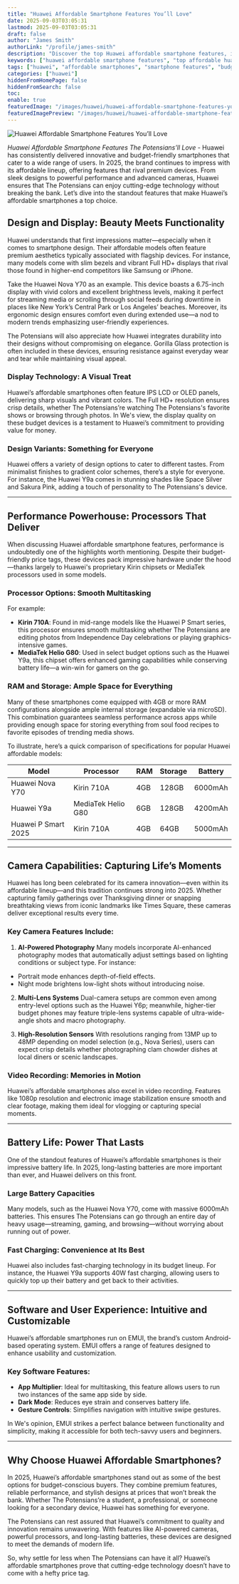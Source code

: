 ```yaml
---
title: "Huawei Affordable Smartphone Features You’ll Love"
date: 2025-09-03T03:05:31
lastmod: 2025-09-03T03:05:31
draft: false
author: "James Smith"
authorLink: "/profile/james-smith"
description: "Discover the top Huawei affordable smartphone features, including cutting-edge tech, sleek designs, and unbeatable value for your budget."
keywords: ["huawei affordable smartphone features", "top affordable huawei smartphones", "huawei budget smartphone features 2025"]
tags: ["huawei", "affordable smartphones", "smartphone features", "budget phones"]
categories: ["huawei"]
hiddenFromHomePage: false
hiddenFromSearch: false
toc:
enable: true
featuredImage: "/images/huawei/huawei-affordable-smartphone-features-you’ll-love.jpg"
featuredImagePreview: "/images/huawei/huawei-affordable-smartphone-features-you’ll-love.jpg"
---
```


![Huawei Affordable Smartphone Features You’ll Love](/images/huawei/huawei-affordable-smartphone-features-you’ll-love.jpg)



*Huawei Affordable Smartphone Features The Potensians’ll Love* - Huawei has consistently delivered innovative and budget-friendly smartphones that cater to a wide range of users. In 2025, the brand continues to impress with its affordable lineup, offering features that rival premium devices. From sleek designs to powerful performance and advanced cameras, Huawei ensures that The Potensians can enjoy cutting-edge technology without breaking the bank. Let’s dive into the standout features that make Huawei’s affordable smartphones a top choice.

## Design and Display: Beauty Meets Functionality

Huawei understands that first impressions matter—especially when it comes to smartphone design. Their affordable models often feature premium aesthetics typically associated with flagship devices. For instance, many models come with slim bezels and vibrant Full HD+ displays that rival those found in higher-end competitors like Samsung or iPhone.

Take the Huawei Nova Y70 as an example. This device boasts a 6.75-inch display with vivid colors and excellent brightness levels, making it perfect for streaming media or scrolling through social feeds during downtime in places like New York’s Central Park or Los Angeles’ beaches. Moreover, its ergonomic design ensures comfort even during extended use—a ​nod to modern trends emphasizing user-friendly experiences.

The Potensians will also appreciate how Huawei integrates durability into their designs without compromising on elegance. Gorilla Glass protection is often included in these devices, ensuring resistance against everyday wear and tear while maintaining visual appeal.

### Display Technology: A Visual Treat

Huawei’s affordable smartphones often feature IPS LCD or OLED panels, delivering sharp visuals and vibrant colors. The Full HD+ resolution ensures crisp details, whether The Potensians’re watching The Potensians's favorite shows or browsing through photos. In We's view, the display quality on these budget devices is a testament to Huawei’s commitm​ent to providing value for money.

### Design Variants: Something for Everyone

Huawei offers a variety of design options to cater to different tastes. From minimalist finishes to gradient color schemes, there’s a style for everyone. For instance, the Huawei Y9a comes in stunning shades like Space Silver and Sakura Pink, adding a touch of personality to The Potensians's device.

---

## Performance Powerhouse: Processors That Deliver

When discussing Huawei affordable smartphone features, performance is undoubtedly one of the highlights worth mentioning. Despite their budget-friendly price tags, these devices pack impressive hardware under the hood—thanks largely to Huawei's proprietary Kirin chipsets or MediaTek processors used in some models.

### Processor Options: Smooth Multitasking

For example:

- **Kirin 710A**: Found in mid-range models like the Huawei P Smart series, this processor ensures smooth multitasking whether The Potensians are editing photos from Independence Day celebrations or playing graphics-intensive games. 
- **MediaTek Helio G80**: Used in select budget options such as the Huawei Y9a, this chipset offers enhanced gaming capabilities while conserving battery life—a win-win for gamers on the go.

### RAM and Storage: Ample Space for Everything

Many of these smartphones come equipped with 4GB or more RAM configurations alongside ample internal storage (expandable via microSD). This combination guarantees seamless performance across apps while providing enough space for storing everything from soul food recipes to favorite episodes of trending media shows. 

To illustrate, here’s a quick comparison of specifications for popular Huawei affordable models:

<div class="table-responsive">
<table class="html-table">
<thead>
<tr>
<th>Model</th>
<th>Processor</th>
<th>RAM</th>
<th>Storage</th>
<th>Battery</th>
</tr>
</thead>
<tbody>
<tr>
<td>Huawei Nova Y70</td>
<td>Kirin 710A</td>
<td>4GB</td>
<td>128GB</td>
<td>6000mAh</td>
</tr>
<tr>
<td>Huawei Y9a</td>
<td>MediaTek Helio G80</td>
<td>6GB</td>
<td>128GB</td>
<td>4200mAh</td>
</tr>
<tr>
<td>Huawei P Smart 2025</td>
<td>Kirin 710A</td>
<td>4GB</td>
<td>64GB</td>
<td>5000mAh</td>
</tr>
</tbody>
</table>
</div>

---

## Camera Capabilities: Capturing Life’s Moments

Huawei has long been celebrated for its camera innovation—even within its affordable lineup—and this tradition continues strong into 2025. Whether capturing family gatherings over Thanksgiving dinner or snapping breathtaking views from iconic landmarks like Times Square, these cameras deliver exceptional results every time.

### Key Camera Features Include:

1. **AI-Powered Photography** 
 Many models incorporate AI-enhanced photography modes that automatically adjust settings based on lighting conditions or subject type. For instance: 
 - Portrait mode enhances depth-of-field effects. 
 - Night mode brightens low-light shots without introducing noise.

2. **Multi-Lens Systems** 
 Dual-camera setups are common even among entry-level options such as the Huawei Y6p; meanwhile, higher-tier budget phones may feature triple-lens systems capable of ultra-wide-angle shots and macro photography.

3. **High-Resolution Sensors** 
 With resolutions ranging from 13MP up to 48MP depending on model selection (e.g., Nova Series), users can expect crisp details whether photographing clam chowder dishes at local diners or scenic landscapes.

### Video Recording: Memories in Motion

Huawei’s affordable smartphones also excel in video recording. Features like 1080p resolution and electronic image stabilization ensure smooth and clear footage, making them ideal for vlogging or capturing special moments.

---

## Battery Life: Power That Lasts

One of the standout features of Huawei’s affordable smartphones is their impressive battery life. In 2025, long-lasting batteries are more important than ever, and Huawei delivers on this front.

### Large Battery Capacities

Many models, such as the Huawei Nova Y70, come with massive 6000mAh batteries. This ensures The Potensians can go through an entire day of heavy usage—streaming, gaming, and browsing—without worrying about running out of power.

### Fast Charging: Convenience at Its Best

Huawei also includes fast-charging technology in its budget lineup. For instance, the Huawei Y9a supports 40W fast charging, allowing users to quickly top up their battery and get back to their activities.

---

## Software and User Experience: Intuitive and Customizable

Huawei’s affordable smartphones run on EMUI, the brand’s custom Android-based operating system. EMUI offers a range of features designed to enhance usability and customization.

### Key Software Features:

- **App Multiplier**: Ideal for multitasking, this feature allows users to run two instances of the same app side by side. 
- **Dark Mode**: Reduces eye strain and conserves battery life. 
- **Gesture Controls**: Simplifies navigation with intuitive swipe gestures.

In We's opinion, EMUI strikes a perfect balance between functionality and simplicity, making it accessible for both tech-savvy users and beginners.

---

## Why Choose Huawei Affordable Smartphones?

In 2025, Huawei’s affordable smartphones stand out as some of the best options for budget-conscious buyers. They combine premium features, reliable performance, and stylish designs at prices that won’t break the bank. Whether The Potensians’re a student, a professional, or someone looking for a secondary device, Huawei has something for everyone.

The Potensians can rest assured that Huawei’s commitment to quality and innovation remains unwavering. With features like AI-powered cameras, powerful processors, and long-lasting batteries, these devices are designed to meet the demands of modern life.

So, why settle for less when The Potensians can have it all? Huawei’s affordable smartphones prove that cutting-edge technology doesn’t have to come with a hefty price tag.